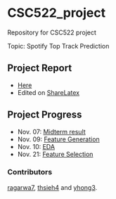 # CSC522_project
Repository for CSC522 project

Topic: Spotify Top Track Prediction

## Project Report
- [Here](/P16_binary%20classification_top%20song.pdf)
- Edited on [ShareLatex](https://www.sharelatex.com/project/59dbdd87bc60a256399644e9)

## Project Progress
- Nov. 07: [Midterm result](https://github.com/thsieh4/CSC522_project/blob/master/progress/CSS522_current_results_Nov07.ipynb)
- Nov. 09: [Feature Generation](https://github.com/thsieh4/CSC522_project/blob/master/progress/CSS522_current_results_Nov09.ipynb)
- Nov. 10: [EDA](https://github.com/thsieh4/CSC522_project/blob/master/progress/CSS522_current_results_Nov10.ipynb)
- Nov. 21: [Feature Selection](https://github.com/thsieh4/CSC522_project/blob/master/progress/CSS522_current_results_Nov21.ipynb)

### Contributors
[ragarwa7](https://github.com/ragarwa7), [thsieh4](https://github.com/thsieh4) and [yhong3](https://github.com/yhong3).
